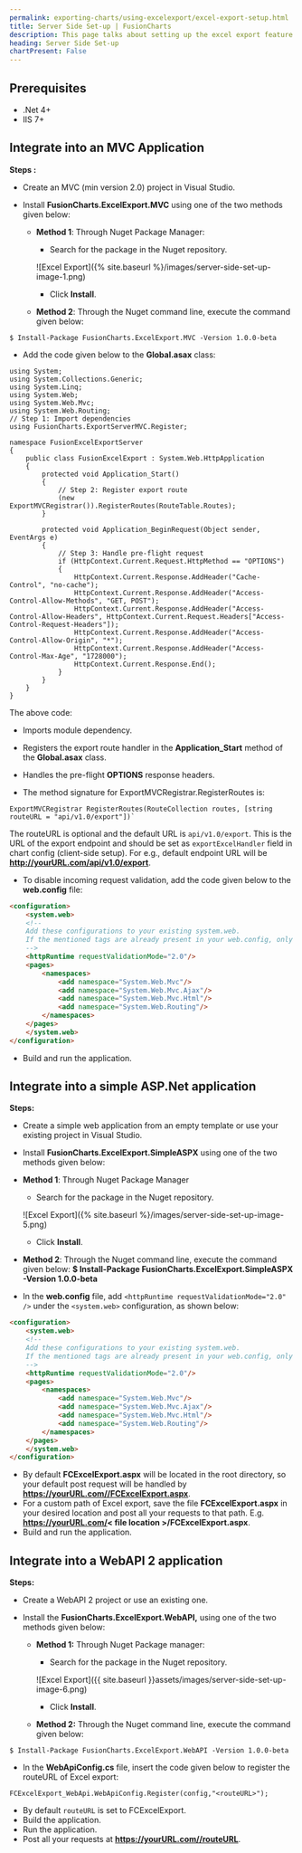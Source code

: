 ```yaml
---
permalink: exporting-charts/using-excelexport/excel-export-setup.html
title: Server Side Set-up | FusionCharts
description: This page talks about setting up the excel export feature.
heading: Server Side Set-up
chartPresent: False
---
```


## Prerequisites

* .Net 4+
* IIS 7+

## Integrate into an MVC Application

__Steps :__

* Create an MVC (min version 2.0) project in Visual Studio.

* Install **FusionCharts.ExcelExport.MVC** using one of the two methods given below:

    * __Method 1__: Through Nuget Package Manager:

        * Search for the package in the Nuget repository.

        ![Excel Export]({% site.baseurl %}/images/server-side-set-up-image-1.png)

        * Click __Install__.

    * __Method 2__: Through the Nuget command line, execute the command given below:

```
$ Install-Package FusionCharts.ExcelExport.MVC -Version 1.0.0-beta
```

* Add the code given below to the **Global.asax** class:

```
using System;
using System.Collections.Generic;
using System.Linq;
using System.Web;
using System.Web.Mvc;
using System.Web.Routing;
// Step 1: Import dependencies
using FusionCharts.ExportServerMVC.Register;

namespace FusionExcelExportServer
{
    public class FusionExcelExport : System.Web.HttpApplication
    {
        protected void Application_Start()
        {
            // Step 2: Register export route
            (new ExportMVCRegistrar()).RegisterRoutes(RouteTable.Routes);        
        }

        protected void Application_BeginRequest(Object sender, EventArgs e)
        {
            // Step 3: Handle pre-flight request
            if (HttpContext.Current.Request.HttpMethod == "OPTIONS")
            {
                HttpContext.Current.Response.AddHeader("Cache-Control", "no-cache");
                HttpContext.Current.Response.AddHeader("Access-Control-Allow-Methods", "GET, POST");
                HttpContext.Current.Response.AddHeader("Access-Control-Allow-Headers", HttpContext.Current.Request.Headers["Access-Control-Request-Headers"]);
                HttpContext.Current.Response.AddHeader("Access-Control-Allow-Origin", "*");
                HttpContext.Current.Response.AddHeader("Access-Control-Max-Age", "1728000");
                HttpContext.Current.Response.End();
            }
        }
    }
}
```

The above code:

* Imports module dependency.
* Registers the export route handler in the **Application_Start** method of the **Global.asax** class.
* Handles the pre-flight **OPTIONS** response headers.

* The method signature for ExportMVCRegistrar.RegisterRoutes is:

```
ExportMVCRegistrar RegisterRoutes(RouteCollection routes, [string routeURL = "api/v1.0/export"])`
```

The routeURL is optional and the default URL is `api/v1.0/export`. This is the URL of the export endpoint and should be set as `exportExcelHandler` field in chart config (client-side setup). For e.g., default endpoint URL will be __http://yourURL.com/api/v1.0/export__.


* To disable incoming request validation, add the code given below to the **web.config** file:

```html
<configuration>
    <system.web>
    <!-- 
    Add these configurations to your existing system.web.
    If the mentioned tags are already present in your web.config, only add the missing attribute values for that tag.
    -->
    <httpRuntime requestValidationMode="2.0"/>
    <pages>
        <namespaces>
            <add namespace="System.Web.Mvc"/>
            <add namespace="System.Web.Mvc.Ajax"/>
            <add namespace="System.Web.Mvc.Html"/>
            <add namespace="System.Web.Routing"/>
        </namespaces>
    </pages>
    </system.web>
</configuration>
```

* Build and run the application.

## Integrate into a simple ASP.Net application

__Steps:__

* Create a simple web application from an empty template or use your existing project in Visual Studio.
* Install __FusionCharts.ExcelExport.SimpleASPX__ using one of the two methods given below:

* __Method 1__: Through Nuget Package Manager 

    * Search for the package in the Nuget repository.

    ![Excel Export]({% site.baseurl %}/images/server-side-set-up-image-5.png)

    * Click **Install**.

* __Method 2__: Through the Nuget command line, execute the command given below:
**$ Install-Package FusionCharts.ExcelExport.SimpleASPX -Version 1.0.0-beta**

* In the **web.config** file, add `<httpRuntime requestValidationMode="2.0" />` under the `<system.web>` configuration, as shown below: 

```html
<configuration>
    <system.web>
    <!-- 
    Add these configurations to your existing system.web.
    If the mentioned tags are already present in your web.config, only add the missing attribute values for that tag.
    -->
    <httpRuntime requestValidationMode="2.0"/>
    <pages>
        <namespaces>
            <add namespace="System.Web.Mvc"/>
            <add namespace="System.Web.Mvc.Ajax"/>
            <add namespace="System.Web.Mvc.Html"/>
            <add namespace="System.Web.Routing"/>
        </namespaces>
    </pages>
    </system.web>
</configuration>
```

* By default **FCExcelExport.aspx** will be located in the root directory, so your default post request will be handled by __https://yourURL.com//FCExcelExport.aspx__.
* For a custom path of Excel export, save the file  **FCExcelExport.aspx** in your desired location and post all your requests to that path. E.g. __https://yourURL.com/&lt; file location &gt;/FCExcelExport.aspx__.
* Build and run the application.

## Integrate into a WebAPI 2 application

__Steps:__

* Create a WebAPI 2 project or use an existing one.

* Install the **FusionCharts.ExcelExport.WebAPI,** using one of the two methods given below:

    * __Method 1:__ Through Nuget Package manager:
        * Search for the package in the Nuget repository.

        ![Excel Export]({{ site.baseurl }}assets/images/server-side-set-up-image-6.png)

        * Click __Install__.

    * __Method 2:__ Through the Nuget command line, execute the command given below:

```
$ Install-Package FusionCharts.ExcelExport.WebAPI -Version 1.0.0-beta
```

* In the **WebApiConfig.cs** file, insert the code given below to register the routeURL of Excel export:

```
FCExcelExport_WebApi.WebApiConfig.Register(config,"<routeURL>");
```

* By default `routeURL` is set to FCExcelExport.
* Build the application.
* Run the application.
* Post all your requests at **https://yourURL.com//routeURL**.